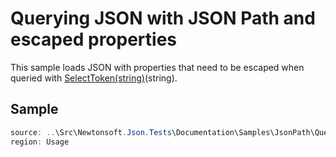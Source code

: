 ﻿# Querying JSON with JSON Path and escaped properties

This sample loads JSON with properties that need to be escaped when queried with [SelectToken(string)](/api/newtonsoft/json/linq/jtoken/#method-selecttoken)(string). 

## Sample

```csharp Usage
source: ..\Src\Newtonsoft.Json.Tests\Documentation\Samples\JsonPath\QueryJsonSelectTokenEscaped.cs
region: Usage
```
